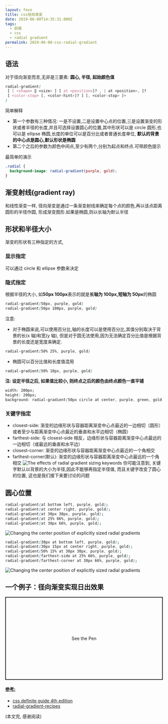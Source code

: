 ```yaml
---
layout: fexo
title: css径向渐变
date: 2019-06-08T14:35:31.000Z
tags:
  - 前端
  - css
  - radial gradient
permalink: 2019-06-08-css-radial-gradient
---
```


## 语法

对于径向渐变而言,无非是三要素: **圆心, 半径, 起始颜色值**

```css
radial-gradient(
 [ [ <shape> ‖ <size> ] [ at <position>]? , | at <position>, ]?
 [ <color-stop> [, <color-hint>]? ] [, <color-stop> ]+
)
```

简单解释

- 第一个参数有三种情况: 一是不设置,二是设置中心点的位置,三是设置渐变的形状或者半径的长度,并且可选择设置圆心的位置,其中形状可以是 circle 圆形,也可以是 ellipse 椭圆,长度的单位可以是百分比或者普通长度单位, **默认的背景的中心点是圆心,默认形状是椭圆**
- 第二个之后的参数为颜色中间点,至少有两个,分别为起点和终点.可带颜色提示

最简单的演示

```css
.radial {
  background-image: radial-gradient(purple, gold);
}
```

## 渐变射线(gradient ray)

和线性渐变一样, 径向渐变是通过一条渐变射线来确定每个点的颜色,再以该点距离圆形的半径作圆, 形成渐变图形.如果是椭圆,则以长轴为默认半径

## 形状和半径大小

渐变的形状有三种指定的方式,

### 显示指定

可以通过 circle 和 ellipse 参数来决定

### 隐式指定

根据半径的大小, 如**50px 100px**表示的就是**长轴为 100px,短轴为 50px**的椭圆

```css
radial-gradient(50px, purple, gold)
radial-gradient(50px 100px, purple, gold)
```

注意:

- 对于椭圆来说,可以使用百分比,轴的长度可以是使用百分比,其值分别取决于背景的长(x 轴)和宽(y 轴), 但是对于圆无法使用,因为无法确定百分比值是根据背景的长度还是宽度来确定.

```css
radial-gradient(50% 25%, purple, gold)
```

- 椭圆可以百分比值和长度值混用

```css
radial-gradient(50% 10px, purple, gold)
```

**注: 设定半径之后, 如果值比较小, 则终点之后的颜色由终点颜色一直平铺**

```css
width: 200px;
height: 200px;
background: radial-gradient(50px circle at center, purple, green, gold 80px);
```

### 关键字指定

- closest-side: 渐变的边缘形状与容器距离渐变中心点最近的一边相切（圆形）或者至少与距离渐变中心点最近的垂直和水平边相切（椭圆）
- farthest-side: 与 closest-side 相反，边缘形状与容器距离渐变中心点最远的一边相切（或最远的垂直和水平边）
- closest-corner: 渐变的边缘形状与容器距离渐变中心点最近的一个角相交
- farthest-corner(默认): 渐变的边缘形状与容器距离渐变中心点最远的一个角相交
  ![The effects of radial gradient sizing keywords](http://blog.chenxiaoyao.cn/image/2019-06-07-radial-gradient/The%20effects%20of%20radial%20gradient%20sizing%20keywords.png)
  你可能注意到, 关键字默认以背景的大小为半径,因此不能够再指定半径值, 而且关键字改变了圆心的位置, 这也是我们接下来要讨论的问题

## 圆心位置

```css
radial-gradient(at bottom left, purple, gold);
radial-gradient(at center right, purple, gold);
radial-gradient(at 30px 30px, purple, gold);
radial-gradient(at 25% 66%, purple, gold);
radial-gradient(at 30px 66%, purple, gold);
```

![Changing the center position of explicitly sized radial gradients](http://blog.chenxiaoyao.cn/image/2019-06-07-radial-gradient/Changing%20the%20center%20position%20of%20radial%20gradients.png)

```css
radial-gradient(30px at bottom left, purple, gold);
radial-gradient(30px 15px at center right, purple, gold);
radial-gradient(50% 15% at 30px 30px, purple, gold);
radial-gradient(farthest-side at 25% 66%, purple, gold);
radial-gradient(farthest-corner at 30px 66%, purple, gold);
```

![Changing the center position of explicitly sized radial gradients](http://blog.chenxiaoyao.cn/image/2019-06-07-radial-gradient/Changing%20the%20center%20position%20of%20explicitly%20sized%20radial%20gradients.png)

## 一个例子：径向渐变实现日出效果

<p class="codepen" data-height="265" data-theme-id="0" data-default-tab="css,result" data-user="okra" data-slug-hash="nlsJL" style="height: 265px; box-sizing: border-box; display: flex; align-items: center; justify-content: center; border: 2px solid; margin: 1em 0; padding: 1em;" data-pen-title="CSS Sunset Sunrise">
  <span>See the Pen <a href="https://codepen.io/okra/pen/nlsJL">

#### 参考:

- [css definite guide 4th edition](https://www.amazon.com/CSS-Definitive-Guide-Visual-Presentation/dp/1449393195)
- [radial-gradient-recipes](https://css-tricks.com/radial-gradient-recipes)

(本文完, 感谢阅读)

